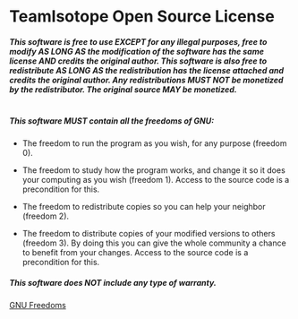 # TeamIsotope Open Source License

##### This software is free to use EXCEPT for any illegal purposes, free to modify AS LONG AS the modification of the software has the same license AND credits the original author. This software is also free to redistribute AS LONG AS the redistribution has the license attached and credits the original author. Any redistributions MUST NOT be monetized by the redistributor. The original source MAY be monetized.
#
##### This software MUST contain all the freedoms of GNU:

* The freedom to run the program as you wish, for any purpose (freedom 0).

* The freedom to study how the program works, and change it so it does your computing as you wish (freedom 1). Access to the source code is a precondition for this.

* The freedom to redistribute copies so you can help your neighbor (freedom 2).

* The freedom to distribute copies of your modified versions to others (freedom 3). By doing this you can give the whole community a chance to benefit from your changes. Access to the source code is a precondition for this.

##### This software does NOT include any type of warranty.

[GNU Freedoms](https://www.gnu.org/philosophy/free-sw.en.html)

